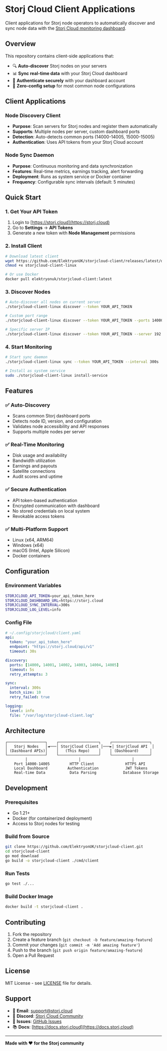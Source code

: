 # Storj Cloud Client Applications

Client applications for Storj node operators to automatically discover and sync node data with the [Storj Cloud monitoring dashboard](https://storj.cloud).

## Overview

This repository contains client-side applications that:
- 🔍 **Auto-discover** Storj nodes on your servers
- 📊 **Sync real-time data** with your Storj Cloud dashboard
- 🔐 **Authenticate securely** with your dashboard account
- 🎯 **Zero-config setup** for most common node configurations

## Client Applications

### Node Discovery Client
- **Purpose**: Scan servers for Storj nodes and register them automatically
- **Supports**: Multiple nodes per server, custom dashboard ports
- **Detection**: Auto-detects common ports (14000-14005, 15000-15005)
- **Authentication**: Uses API tokens from your Storj Cloud account

### Node Sync Daemon
- **Purpose**: Continuous monitoring and data synchronization
- **Features**: Real-time metrics, earnings tracking, alert forwarding
- **Deployment**: Runs as system service or Docker container
- **Frequency**: Configurable sync intervals (default: 5 minutes)

## Quick Start

### 1. Get Your API Token
1. Login to [https://storj.cloud](https://storj.cloud)
2. Go to **Settings** → **API Tokens**
3. Generate a new token with **Node Management** permissions

### 2. Install Client
```bash
# Download latest client
wget https://github.com/ElektryonUK/storjcloud-client/releases/latest/download/storjcloud-client-linux
chmod +x storjcloud-client-linux

# Or use Docker
docker pull elektryonuk/storjcloud-client:latest
```

### 3. Discover Nodes
```bash
# Auto-discover all nodes on current server
./storjcloud-client-linux discover --token YOUR_API_TOKEN

# Custom port range
./storjcloud-client-linux discover --token YOUR_API_TOKEN --ports 14000,14001,14002,14003

# Specific server IP
./storjcloud-client-linux discover --token YOUR_API_TOKEN --server 192.168.1.100
```

### 4. Start Monitoring
```bash
# Start sync daemon
./storjcloud-client-linux sync --token YOUR_API_TOKEN --interval 300s

# Install as system service
sudo ./storjcloud-client-linux install-service
```

## Features

### ✅ Auto-Discovery
- Scans common Storj dashboard ports
- Detects node ID, version, and configuration
- Validates node accessibility and API responses
- Supports multiple nodes per server

### ✅ Real-Time Monitoring
- Disk usage and availability
- Bandwidth utilization
- Earnings and payouts
- Satellite connections
- Audit scores and uptime

### ✅ Secure Authentication
- API token-based authentication
- Encrypted communication with dashboard
- No stored credentials on local system
- Revokable access tokens

### ✅ Multi-Platform Support
- Linux (x64, ARM64)
- Windows (x64)
- macOS (Intel, Apple Silicon)
- Docker containers

## Configuration

### Environment Variables
```bash
STORJCLOUD_API_TOKEN=your_api_token_here
STORJCLOUD_DASHBOARD_URL=https://storj.cloud
STORJCLOUD_SYNC_INTERVAL=300s
STORJCLOUD_LOG_LEVEL=info
```

### Config File
```yaml
# ~/.config/storjcloud/client.yaml
api:
  token: "your_api_token_here"
  endpoint: "https://storj.cloud/api/v1"
  timeout: 30s

discovery:
  ports: [14000, 14001, 14002, 14003, 14004, 14005]
  timeout: 5s
  retry_attempts: 3

sync:
  interval: 300s
  batch_size: 10
  retry_failed: true

logging:
  level: info
  file: "/var/log/storjcloud-client.log"
```

## Architecture

```
┌─────────────────┐    ┌──────────────────┐    ┌─────────────────┐
│   Storj Nodes   │◄───│ StorjCloud Client │───►│ StorjCloud API  │
│ (Dashboard APIs)│    │   (This Repo)    │    │ (Dashboard)     │
└─────────────────┘    └──────────────────┘    └─────────────────┘
         │                       │                       │
    Port 14000-14005         HTTP Client              HTTPS API
    Local Dashboard         Authentication            JWT Tokens
    Real-time Data           Data Parsing            Database Storage
```

## Development

### Prerequisites
- Go 1.21+
- Docker (for containerized deployment)
- Access to Storj nodes for testing

### Build from Source
```bash
git clone https://github.com/ElektryonUK/storjcloud-client.git
cd storjcloud-client
go mod download
go build -o storjcloud-client ./cmd/client
```

### Run Tests
```bash
go test ./...
```

### Build Docker Image
```bash
docker build -t storjcloud-client .
```

## Contributing

1. Fork the repository
2. Create a feature branch (`git checkout -b feature/amazing-feature`)
3. Commit your changes (`git commit -m 'Add amazing feature'`)
4. Push to the branch (`git push origin feature/amazing-feature`)
5. Open a Pull Request

## License

MIT License - see [LICENSE](LICENSE) file for details.

## Support

- 📧 **Email**: support@storj.cloud
- 💬 **Discord**: [Storj Cloud Community](https://discord.gg/storjcloud)
- 🐛 **Issues**: [GitHub Issues](https://github.com/ElektryonUK/storjcloud-client/issues)
- 📚 **Docs**: [https://docs.storj.cloud](https://docs.storj.cloud)

---

**Made with ❤️ for the Storj community**